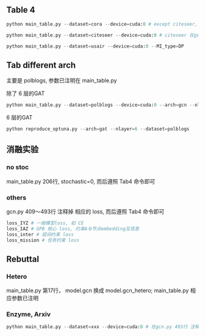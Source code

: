 ## Table 4

```python
python main_table.py --dataset=cora --device=cuda:0 # except citeseer, usair
```

```python
python main_table.py --dataset=citeseer --device=cuda:0 # citeseer 在gcn.py 493行 注释掉 loss_mission 
```

```python
python main_table.py --dataset=usair --device=cuda:0 --MI_type=DP 
```

## Tab different arch
主要是 polblogs, 参数已注明在 main_table.py

除了 6 层的GAT
```python
python main_table.py --dataset=polblogs --device=cuda:0 --arch=gcn --nlayer=4 
```
6 层的GAT
```python
python reproduce_optuna.py --arch=gat --nlayer=6 --dataset=polblogs
```

## 消融实验

### no stoc 
main_table.py 206行, stochastic=0, 而后遵照 Tab4 命令即可
### others 
gcn.py 409～493行 注释掉 相应的 loss, 而后遵照 Tab4 命令即可
```python
loss_IYZ # 一般模型loss, 如 CE
loss_IAZ # GPB 核心 loss, 约束A与节点embedding互信息
loss_inter # 层间约束 loss
loss_mission # 任务约束 loss 
```

## Rebuttal
### Hetero
main_table.py 第17行， model.gcn 换成 model.gcn_hetero; main_table.py 相应参数已注明

### Enzyme, Arxiv
```python
python main_table.py --dataset=xxx --device=cuda:0 # 在gcn.py 493行 注释掉 loss_mission 
```